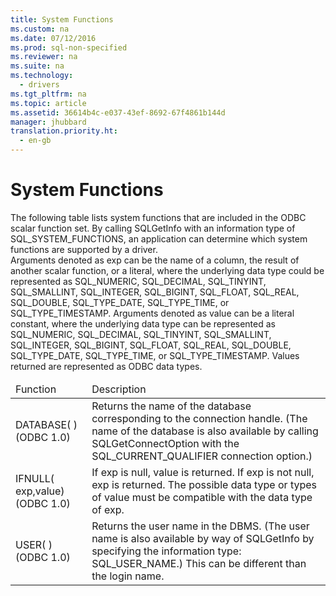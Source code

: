 ```yaml
---
title: System Functions
ms.custom: na
ms.date: 07/12/2016
ms.prod: sql-non-specified
ms.reviewer: na
ms.suite: na
ms.technology: 
  - drivers
ms.tgt_pltfrm: na
ms.topic: article
ms.assetid: 36614b4c-e037-43ef-8692-67f4861b144d
manager: jhubbard
translation.priority.ht: 
  - en-gb
---
```

# System Functions
<?xml version="1.0" encoding="utf-8"?>
<developerReferenceWithoutSyntaxDocument xmlns="http://ddue.schemas.microsoft.com/authoring/2003/5" xmlns:xlink="http://www.w3.org/1999/xlink" xmlns:xsi="http://www.w3.org/2001/XMLSchema-instance" xsi:schemaLocation="http://ddue.schemas.microsoft.com/authoring/2003/5 http://dduestorage.blob.core.windows.net/ddueschema/developer.xsd">
  <introduction>
    <para>The following table lists system functions that are included in the ODBC scalar function set. By calling <legacyBold>SQLGetInfo</legacyBold> with an <legacyItalic>information type</legacyItalic> of SQL_SYSTEM_FUNCTIONS, an application can determine which system functions are supported by a driver.</para>
  </introduction>
  <section>
    <content>
      <para>Arguments denoted as <legacyItalic>exp</legacyItalic> can be the name of a column, the result of another scalar function, or a literal, where the underlying data type could be represented as SQL_NUMERIC, SQL_DECIMAL, SQL_TINYINT, SQL_SMALLINT, SQL_INTEGER, SQL_BIGINT, SQL_FLOAT, SQL_REAL, SQL_DOUBLE, SQL_TYPE_DATE, SQL_TYPE_TIME, or SQL_TYPE_TIMESTAMP.</para>
      <para>Arguments denoted as <legacyItalic>value</legacyItalic> can be a literal constant, where the underlying data type can be represented as SQL_NUMERIC, SQL_DECIMAL, SQL_TINYINT, SQL_SMALLINT, SQL_INTEGER, SQL_BIGINT, SQL_FLOAT, SQL_REAL, SQL_DOUBLE, SQL_TYPE_DATE, SQL_TYPE_TIME, or SQL_TYPE_TIMESTAMP.</para>
      <para>Values returned are represented as ODBC data types. </para>
      <table xmlns:caps="http://schemas.microsoft.com/build/caps/2013/11">
        <thead>
          <tr>
            <TD>
              <para>Function</para>
            </TD>
            <TD>
              <para>Description</para>
            </TD>
          </tr>
        </thead>
        <tbody>
          <tr>
            <TD>
              <para>
              <legacyBold>DATABASE( ) </legacyBold>
(ODBC 1.0)</para>
            </TD>
            <TD>
              <para>Returns the name of the database corresponding to the connection handle. (The name of the database is also available by calling <legacyBold>SQLGetConnectOption</legacyBold> with the SQL_CURRENT_QUALIFIER connection option.)</para>
            </TD>
          </tr>
          <tr>
            <TD>
              <para>
              <legacyBold>IFNULL(</legacyBold>
              <legacyItalic>exp</legacyItalic>,<legacyItalic>value</legacyItalic><legacyBold>) </legacyBold>
(ODBC 1.0)</para>
            </TD>
            <TD>
              <para>If <legacyItalic>exp</legacyItalic> is null, <legacyItalic>value</legacyItalic> is returned. If <legacyItalic>exp</legacyItalic> is not null, <legacyItalic>exp</legacyItalic> is returned. The possible data type or types of <legacyItalic>value</legacyItalic> must be compatible with the data type of <legacyItalic>exp</legacyItalic>.</para>
            </TD>
          </tr>
          <tr>
            <TD>
              <para>
              <legacyBold>USER( ) </legacyBold>
(ODBC 1.0)</para>
            </TD>
            <TD>
              <para>Returns the user name in the DBMS. (The user name is also available by way of <legacyBold>SQLGetInfo</legacyBold> by specifying the information type: SQL_USER_NAME.) This can be different than the login name.</para>
            </TD>
          </tr>
        </tbody>
      </table>
    </content>
  </section>
  <relatedTopics />
</developerReferenceWithoutSyntaxDocument>
